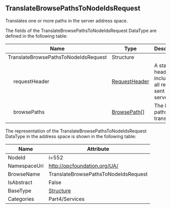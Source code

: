 <!-- datatype -->
## TranslateBrowsePathsToNodeIdsRequest
Translates one or more paths in the server address space.  
<!-- end of description -->
The fields of the TranslateBrowsePathsToNodeIdsRequest DataType are defined in the following table:  

|Name|Type|Description|
|---|---|---|
|TranslateBrowsePathsToNodeIdsRequest|Structure||
|&nbsp;&nbsp;&nbsp;&nbsp;requestHeader|[RequestHeader](../../../Part4/Services/RequestHeader/readme.md)|A standard header included in all requests sent to a server.|
|&nbsp;&nbsp;&nbsp;&nbsp;browsePaths|[BrowsePath](../../../Part4/Services/BrowsePath/readme.md)[]|The list of paths to translate.|

The representation of the TranslateBrowsePathsToNodeIdsRequest DataType in the address space is shown in the following table:  

|Name|Attribute|
|---|---|
|NodeId|i=552|
|NamespaceUri|http://opcfoundation.org/UA/|
|BrowseName|TranslateBrowsePathsToNodeIdsRequest|
|IsAbstract|False|
|BaseType|[Structure](../../../Part3/DataTypes/Structure/readme.md)|
|Categories|Part4/Services|

